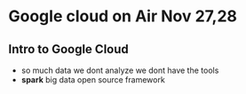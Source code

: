 # Google cloud on Air Nov 27,28

## Intro to Google Cloud 

* so much data we dont analyze we dont have the tools
* __spark__ big data open source framework  

